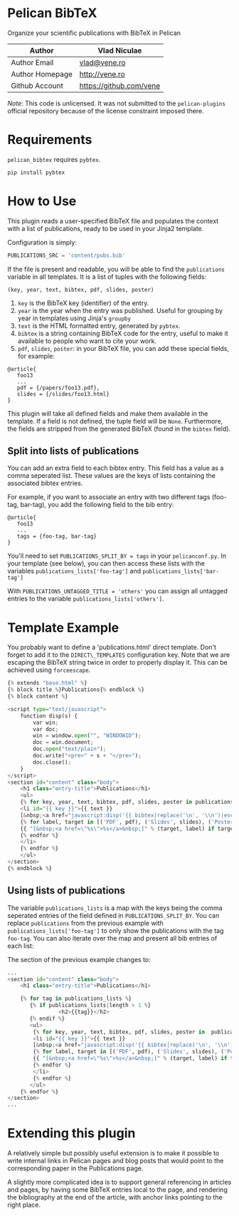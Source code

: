 Pelican BibTeX
==============

Organize your scientific publications with BibTeX in Pelican

Author          | Vlad Niculae
----------------|-----
Author Email    | vlad@vene.ro
Author Homepage | http://vene.ro
Github Account  | https://github.com/vene

*Note*: This code is unlicensed. It was not submitted to the `pelican-plugins`
official repository because of the license constraint imposed there.


Requirements
============

`pelican_bibtex` requires `pybtex`.

```bash
pip install pybtex
```

How to Use
==========

This plugin reads a user-specified BibTeX file and populates the context with
a list of publications, ready to be used in your Jinja2 template.

Configuration is simply:

```python
PUBLICATIONS_SRC = 'content/pubs.bib'
```

If the file is present and readable, you will be able to find the `publications`
variable in all templates.  It is a list of tuples with the following fields:
```
(key, year, text, bibtex, pdf, slides, poster)
```

1. `key` is the BibTeX key (identifier) of the entry.
2. `year` is the year when the entry was published.  Useful for grouping by year in templates using Jinja's `groupby`
3. `text` is the HTML formatted entry, generated by `pybtex`.
4. `bibtex` is a string containing BibTeX code for the entry, useful to make it
available to people who want to cite your work.
5. `pdf`, `slides`, `poster`: in your BibTeX file, you can add these special fields,
for example:
```
@article{
   foo13
   ...
   pdf = {/papers/foo13.pdf},
   slides = {/slides/foo13.html}
}
```
This plugin will take all defined fields and make them available in the template.
If a field is not defined, the tuple field will be `None`.  Furthermore, the
fields are stripped from the generated BibTeX (found in the `bibtex` field).

Split into lists of publications
--------------------------------

You can add an extra field to each bibtex entry. This field has a value as a comma seperated list.
These values are the keys of lists containing the associated bibtex entries.

For example, if you want to associate an entry with two different tags (foo-tag, bar-tag), 
you add the following field to the bib entry:

```
@article{
   foo13
   ...
   tags = {foo-tag, bar-tag}
}
```

You'll need to set `PUBLICATIONS_SPLIT_BY = tags` in your `pelicanconf.py`. In your template 
(see below), you can then access these lists with the variables `publications_lists['foo-tag']` 
and `publications_lists['bar-tag']`

With `PUBLICATIONS_UNTAGGED_TITLE = 'others'` you can assign all untagged entries 
to the variable `publications_lists['others']`.

Template Example
================

You probably want to define a 'publications.html' direct template.  Don't forget
to add it to the `DIRECT\_TEMPLATES` configuration key.  Note that we are escaping
the BibTeX string twice in order to properly display it.  This can be achieved
using `forceescape`.

```python
{% extends "base.html" %}
{% block title %}Publications{% endblock %}
{% block content %}

<script type="text/javascript">
    function disp(s) {
        var win;
        var doc;
        win = window.open("", "WINDOWID");
        doc = win.document;
        doc.open("text/plain");
        doc.write("<pre>" + s + "</pre>");
        doc.close();
    }
</script>
<section id="content" class="body">
    <h1 class="entry-title">Publications</h1>
    <ul>
    {% for key, year, text, bibtex, pdf, slides, poster in publications %}
    <li id="{{ key }}">{{ text }}
    [&nbsp;<a href="javascript:disp('{{ bibtex|replace('\n', '\\n')|escape|forceescape }}');">Bibtex</a>&nbsp;]
    {% for label, target in [('PDF', pdf), ('Slides', slides), ('Poster', poster)] %}
    {{ "[&nbsp;<a href=\"%s\">%s</a>&nbsp;]" % (target, label) if target }}
    {% endfor %}
    </li>
    {% endfor %}
    </ul>
</section>
{% endblock %}
```

Using lists of publications
---------------------------

The variable `publications_lists` is a map with the keys being the comma seperated entries of the field
defined in `PUBLICATIONS_SPLIT_BY`. You can replace `publications` from the previous example with
`publications_lists['foo-tag']` to only show the publications with the tag `foo-tag`. You can also iterate
over the map and present all bib entries of each list:

The section of the previous example changes to:

```python
...
<section id="content" class="body">
    <h1 class="entry-title">Publications</h1>

	{% for tag in publications_lists %}
	   {% if publications_lists|length > 1 %}
        		<h2>{{tag}}</h2>
	   {% endif %}
	   <ul>
	    {% for key, year, text, bibtex, pdf, slides, poster in  publications_lists[tag] %}
	    <li id="{{ key }}">{{ text }}
	    [&nbsp;<a href="javascript:disp('{{ bibtex|replace('\n', '\\n')|escape|forceescape }}');">Bibtex</a>&nbsp;]
	    {% for label, target in [('PDF', pdf), ('Slides', slides), ('Poster', poster)] %}
	    {{ "[&nbsp;<a href=\"%s\">%s</a>&nbsp;]" % (target, label) if target }}
	    {% endfor %}
	    </li>
	    {% endfor %}
	   </ul>
	{% endfor %}
</section>
...
```

Extending this plugin
=====================

A relatively simple but possibly useful extension is to make it possible to
write internal links in Pelican pages and blog posts that would point to the
corresponding paper in the Publications page.

A slightly more complicated idea is to support general referencing in articles
and pages, by having some BibTeX entries local to the page, and rendering the
bibliography at the end of the article, with anchor links pointing to the right
place.
